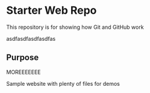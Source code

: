 # Starter Web Repo

This repository is for showing how Git and GitHub work

asdfasdfasdfasdfas

## Purpose


MOREEEEEEE


Sample website with plenty of files for demos
